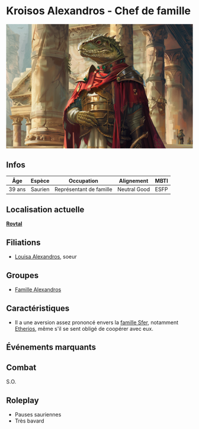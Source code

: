 # Kroisos Alexandros - Chef de famille
![Kroisos](../../../_images/kroisos.png)

## Infos 

| Âge | Espèce | Occupation | Alignement | MBTI |
| --- | ------ | ---------- | ---------- | ---- |
| 39 ans | Saurien | Représentant de famille | Neutral Good | ESFP |

## Localisation actuelle
[**Rovtal**](../../VILLES/Rovtal.md)

## Filiations
* [Louisa Alexandros](./LouisaAlexandros.md), soeur

## Groupes 
* [Famille Alexandros](./GROUPES/Famille_Alexandros.md)

## Caractéristiques
* Il a une aversion assez prononcé envers la [famille Sfer](./GROUPES/Famille_Sfer.md), notamment [Etherios](../SOMBRES_ARTISTES/Ethérios_Sfer.md), même s'il se sent obligé de coopérer avec eux.

## Événements marquants

## Combat
S.O.

## Roleplay
* Pauses sauriennes
* Très bavard